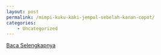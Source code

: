 ```yaml
---
layout: post
permalink: /mimpi-kuku-kaki-jempol-sebelah-kanan-copot/
categories:
    - Uncategorized
---
```


[Baca Selengkapnya](/06)